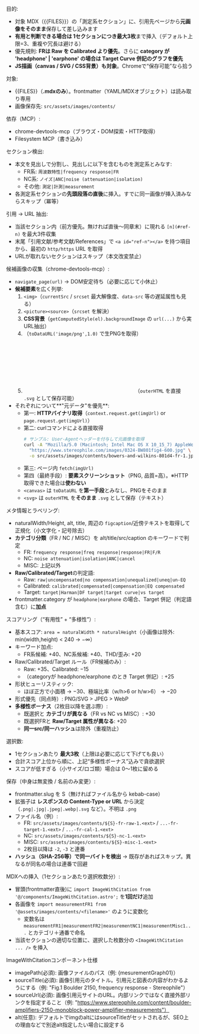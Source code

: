 目的:
- 対象 MDX（{{FILES}}）の「測定系セクション」に、引用先ページから**元画像をそのまま**保存して差し込みます
- **有用と判断できる場合は 1セクションにつき最大3枚**まで挿入（デフォルト上限=3、重複や冗長は避ける）
- 優先規則: **FRは Raw を Calibrated より優先**。さらに **category が 'headphone' | 'earphone' の場合は Target Curve 併記のグラフを優先**
- **JS描画（canvas / SVG / CSS背景）も対象**。Chromeで“保存可能”なら拾う

対象:
- {{FILES}}（**.mdxのみ**）。frontmatter（YAML/MDXオブジェクト）は読み取り専用
- 画像保存先: `src/assets/images/contents/`

依存（MCP）:
- chrome-devtools-mcp（ブラウズ・DOM探索・HTTP取得）
- Filesystem MCP（書き込み）

セクション検出:
- 本文を見出しで分割し、見出しに以下を含むものを測定系とみなす:
  - FR系: `周波数特性|frequency response|FR`
  - NC系: `ノイズ|ANC|noise (attenuation|isolation)`
  - その他: `測定|計測|measurement`
- 各測定系セクションの**先頭段落の直後**に挿入。すでに同一画像が挿入済みならスキップ（冪等）

引用 → URL 抽出:
- 当該セクション内（前方優先。無ければ直後〜同章末）に現れる `[n](#ref-n)` を最大3件収集
- 末尾「引用文献/参考文献/References」で `<a id="ref-n"></a>` を持つ項目から、最初の `http/https` URL を取得
- URLが取れないセクションはスキップ（本文改変禁止）

候補画像の収集（chrome-devtools-mcp）:
- `navigate_page(url)` → DOM安定待ち（必要に応じて小休止）
- **候補要素**を広く列挙:
  1) `<img>`（`currentSrc` / `srcset` 最大解像度、`data-src` 等の遅延属性も見る）
  2) `<picture><source>`（`srcset` を解決）
  3) **CSS背景**（`getComputedStyle(el).backgroundImage` の `url(...)` から実URL抽出）
  4) **<canvas>**（`toDataURL('image/png',1.0)` で生PNGを取得）
  5) **<svg>**（`outerHTML` を直接 `.svg` として保存可能）
- それぞれについて**"元データ"を優先**:
  - 第一: **HTTPバイナリ取得**（`context.request.get(imgUrl)` or `page.request.get(imgUrl)`）
  - 第二: curlコマンドによる直接取得
    ```bash
    # サンプル: User-Agentヘッダーを付与して元画像を取得
    curl -A "Mozilla/5.0 (Macintosh; Intel Mac OS X 10_15_7) AppleWebKit/537.36" \
      "https://www.stereophile.com/images/0324-BW801fig4-600.jpg" \
      -o src/assets/images/contents/bowers-and-wilkins-801d4-fr-1.jpg
    ```
  - 第三: ページ内 `fetch(imgUrl)`
  - 第四（最終手段）: **要素スクリーンショット**（PNG, 品質=高）。※HTTP取得できた場合は**使わない**
  - `<canvas>` は `toDataURL` を**第一手段**とみなし、PNGをそのまま
  - `<svg>` は `outerHTML` を**そのまま** `.svg` として保存（テキスト）

メタ情報とラベリング:
- naturalWidth/Height, alt, title, 周辺の `figcaption`/近傍テキストを取得して正規化（小文字化・記号除去）
- **カテゴリ分類**（FR / NC / MISC）を alt/title/src/caption のキーワードで判定
  - FR: `frequency response|freq response|response|FR|F/R`
  - NC: `noise attenuation|isolation|ANC|cancel`
  - MISC: 上記以外
- **Raw/Calibrated/Target**の判定語:
  - Raw: `raw|uncompensated|no compensation|unequalized|uneq|un-EQ`
  - Calibrated: `calibrated|compensated|compensation|EQ compensated`
  - Target: `target|Harman|DF target|target curve|vs target`
- frontmatter.category が `headphone|earphone` の場合、Target 併記（判定語含む）に**加点**

スコアリング（“有用性” + “多様性”）:
- 基本スコア: `area = naturalWidth * naturalHeight`（小画像は除外: min(width,height) < 240 → −∞）
- キーワード加点:
  - FR系候補: +40、NC系候補: +40、THD/歪み: +20
- Raw/Calibrated/Target ルール（FR候補のみ）:
  - Raw: +35、Calibrated: −15
  - （categoryが headphone/earphone のとき Target 併記）: +25
- 形状ヒューリスティック:
  - ほぼ正方で小面積 → −30、極端比率（w/h>6 or h/w>6） → −20
- 形式優先（同点時）: PNG/SVG > JPEG > WebP
- **多様性ボーナス**（2枚目以降を選ぶ際）:
  - 既選択と **カテゴリが異なる**（FR vs NC vs MISC）: +30
  - 既選択FRと **Raw/Target 属性が異なる**: +20
  - **同一src/同一ハッシュ**は除外（重複防止）

選択数:
- 1セクションあたり **最大3枚**（上限は必要に応じて下げても良い）
- 合計スコア上位から順に、上記“多様性ボーナス”込みで貪欲選択
- スコアが低すぎる（小サイズ/ロゴ類）場合は 0〜1枚に留める

保存（中身は無変換 / 名前のみ変更）:
- frontmatter.slug を S（無ければファイル名から kebab-case）
- 拡張子は **レスポンスの Content-Type or URL** から決定（`.png|.jpg|.jpeg|.webp|.svg` など）。不明は `.png`
- ファイル名（例）:
  - FR: `src/assets/images/contents/${S}-fr-raw-1.<ext>` / `...-fr-target-1.<ext>` / `...-fr-cal-1.<ext>`
  - NC: `src/assets/images/contents/${S}-nc-1.<ext>`
  - MISC: `src/assets/images/contents/${S}-misc-1.<ext>`
  - 2枚目以降は `-2`, `-3` と連番
- **ハッシュ（SHA-256等）で同一バイトを検出** → 既存があればスキップ。異なるが同名の場合は連番で回避

MDXへの挿入（1セクションあたり選択枚数分）:
- 冒頭(frontmatter直後)に `import ImageWithCitation from '@/components/ImageWithCitation.astro';` を**1回だけ**追加
- 各画像を `import measurementFR1 from '@assets/images/contents/<filename>'` のように変数化
  - 変数名は `measurementFR1|measurementFR2|measurementNC1|measurementMisc1...` とカテゴリ＋通番で命名
- 当該セクションの適切な位置に、選択した枚数分の `<ImageWithCitation ... />` を挿入

ImageWithCitationコンポーネント仕様
- imagePath(必須): 画像ファイルのパス（例: {mesurementGraph01}）
- sourceTitle(必須): 画像引用元のタイトル。引用元と図表の内容がわかるようにする（例: "Fig.1 Boulder 2150, frequency response - Stereophile"）
- sourceUrl(必須): 画像引用元サイトのURL。内部リンクではなく直接外部リンクを指定すること（例: "https://www.stereophile.com/content/boulder-amplifiers-2150-monoblock-power-amplifier-measurements"）
- alt(任意): デフォルトでimgのaltにはsourceTitleがセットされるが、SEO上の理由などで別途alt指定したい場合に設定する
